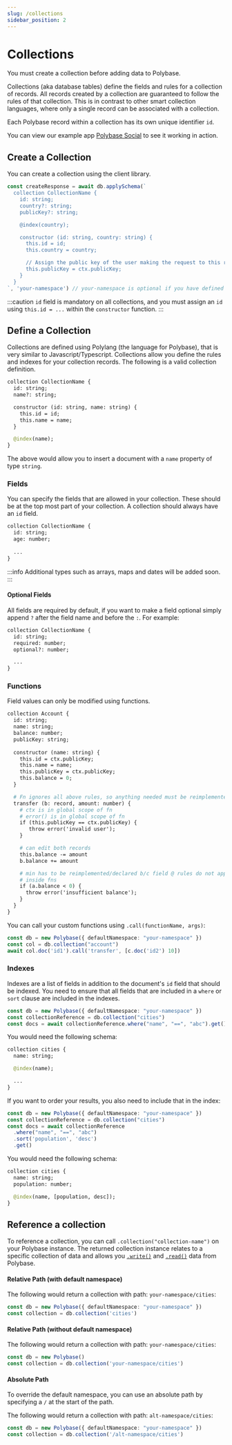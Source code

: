 ```yaml
---
slug: /collections
sidebar_position: 2
---
```


# Collections

You must create a collection before adding data to Polybase.

Collections (aka database tables) define the fields and rules for a collection of records. All records created by a collection are guaranteed to follow the rules of that collection. This is in contrast to other smart collection languages, where only a single record can be associated with a collection.

Each Polybase record within a collection has its own unique identifier `id`.

You can view our example app [Polybase Social](https://social.testnet.polybase.xyz) to see it working in action.

## Create a Collection

You can create a collection using the client library.

```ts
const createResponse = await db.applySchema(`
  collection CollectionName {
    id: string;
    country?: string;
    publicKey?: string;

    @index(country);

    constructor (id: string, country: string) {
      this.id = id;
      this.country = country;

      // Assign the public key of the user making the request to this record
      this.publicKey = ctx.publicKey;
    }
  }
`, 'your-namespace') // your-namespace is optional if you have defined a default namespace
```

:::caution
`id` field is mandatory on all collections, and you must assign an `id` using `this.id = ...` within the `constructor` function.
:::

## Define a Collection

Collections are defined using Polylang (the language for Polybase), that is very similar to Javascript/Typescript. Collections allow you define the rules and indexes for your collection records. The following is a valid collection definition.

```graphql
collection CollectionName {
  id: string;
  name?: string;

  constructor (id: string, name: string) {
    this.id = id;
    this.name = name;
  }

  @index(name);
}
```

The above would allow you to insert a document with a `name` property of type `string`.


### Fields

You can specify the fields that are allowed in your collection. These should be at the top most part of your collection. A collection should always have an `id` field.

```graphql
collection CollectionName {
  id: string;
  age: number;
  
  ...
}
```

:::info
Additional types such as arrays, maps and dates will be added soon.
:::

#### Optional Fields

All fields are required by default, if you want to make a field optional simply append `?` after the field name and before the `:`. For example:

```graphql
collection CollectionName {
  id: string;
  required: number;
  optional?: number;

  ...
}
```

### Functions

Field values can only be modified using functions.


```graphql
collection Account {
  id: string;
  name: string;
  balance: number;
  publicKey: string;
  
  constructor (name: string) {
    this.id = ctx.publicKey;
    this.name = name;
    this.publicKey = ctx.publicKey;
    this.balance = 0;
  }

  # Fn ignores all above rules, so anything needed must be reimplemented
  transfer (b: record, amount: number) {
    # ctx is in global scope of fn
    # error() is in global scope of fn
    if (this.publicKey == ctx.publicKey) {
       throw error('invalid user');
    }

    # can edit both records
    this.balance -= amount
    b.balance += amount

    # min has to be reimplemented/declared b/c field @ rules do not apply
    # inside fns
    if (a.balance < 0) {
      throw error('insufficient balance');
    }
  }
}
```

You can call your custom functions using `.call(functionName, args)`:

```ts
const db = new Polybase({ defaultNamespace: "your-namespace" })
const col = db.collection("account")
await col.doc('id1').call('transfer', [c.doc('id2') 10])
```


### Indexes

Indexes are a list of fields in addition to the document's `id` field that should be indexed. You need to ensure that all fields that are included in a `where` or `sort` clause are included in the indexes.

```ts
const db = new Polybase({ defaultNamespace: "your-namespace" })
const collectionReference = db.collection("cities")
const docs = await collectionReference.where("name", "==", "abc").get()
```

You would need the following schema:

```graphql
collection cities {
  name: string;

  @index(name);

  ...
}
```

If you want to order your results, you also need to include that in the index:

```ts
const db = new Polybase({ defaultNamespace: "your-namespace" })
const collectionReference = db.collection("cities")
const docs = await collectionReference
  .where("name", "==", "abc")
  .sort('population', 'desc')
  .get()
```

You would need the following schema:


```graphql
collection cities {
  name: string;
  population: number;

  @index(name, [population, desc]);
}
```


## Reference a collection

To reference a collection, you can call `.collection("collection-name")` on your Polybase instance. The returned collection instance relates to a specific collection of data and allows you [`.write()`](/write) and [`.read()`](/read) data from Polybase.


#### Relative Path (with default namespace)

The following would return a collection with path: `your-namespace/cities`:

```ts
const db = new Polybase({ defaultNamespace: "your-namespace" })
const collection = db.collection('cities')
```

#### Relative Path (without default namespace)

The following would return a collection with path: `your-namespace/cities`:

```ts
const db = new Polybase()
const collection = db.collection('your-namespace/cities')
```

#### Absolute Path

To override the default namespace, you can use an absolute path by specifying a `/` at the start of the path. 

The following would return a collection with path: `alt-namespace/cities`:

```ts
const db = new Polybase({ defaultNamespace: "your-namespace" })
const collection = db.collection('/alt-namespace/cities')
```

